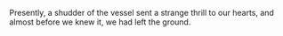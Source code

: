 
Presently, a shudder of the vessel sent a strange thrill to our hearts, and almost before we knew it, we had left the ground.
